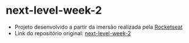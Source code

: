 # next-level-week-2

* Projeto desenvolvido a partir da imersão realizada pela [Rocketseat](https://rocketseat.com.br/)
* Link do repositório original: [next-level-week-2](https://github.com/rocketseat-education/nlw-02-omnistack)
